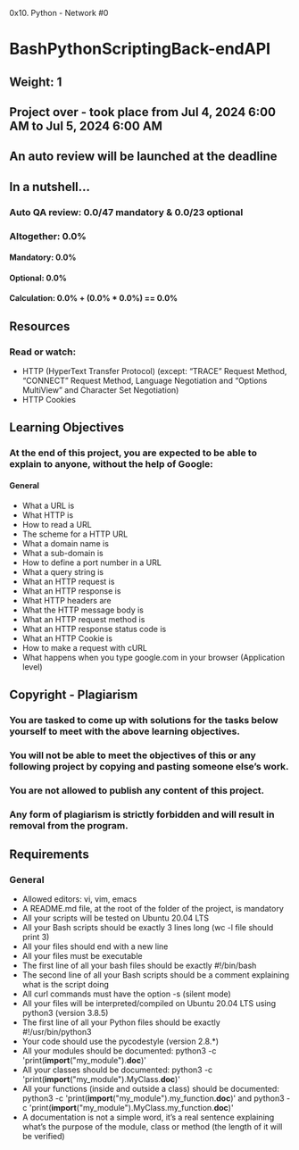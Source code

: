  0x10. Python - Network #0
# BashPythonScriptingBack-endAPI

## Weight: 1
## Project over - took place from Jul 4, 2024 6:00 AM to Jul 5, 2024 6:00 AM
## An auto review will be launched at the deadline

## In a nutshell…

### Auto QA review: 0.0/47 mandatory & 0.0/23 optional
### Altogether:  0.0%
#### Mandatory: 0.0%
#### Optional: 0.0%
#### Calculation:  0.0% + (0.0% * 0.0%)  == 0.0%

## Resources

### Read or watch:

- HTTP (HyperText Transfer Protocol) (except: “TRACE” Request Method, “CONNECT” Request Method, Language Negotiation and “Options MultiView” and Character Set Negotiation)
- HTTP Cookies

## Learning Objectives

### At the end of this project, you are expected to be able to explain to anyone, without the help of Google:
#### General

- What a URL is
- What HTTP is
- How to read a URL
- The scheme for a HTTP URL
- What a domain name is
- What a sub-domain is
- How to define a port number in a URL
- What a query string is
- What an HTTP request is
- What an HTTP response is
- What HTTP headers are
- What the HTTP message body is
- What an HTTP request method is
- What an HTTP response status code is
- What an HTTP Cookie is
- How to make a request with cURL
- What happens when you type google.com in your browser (Application level)

## Copyright - Plagiarism

### You are tasked to come up with solutions for the tasks below yourself to meet with the above learning objectives.
### You will not be able to meet the objectives of this or any following project by copying and pasting someone else’s work.
### You are not allowed to publish any content of this project.
### Any form of plagiarism is strictly forbidden and will result in removal from the program.

## Requirements
### General

- Allowed editors: vi, vim, emacs
- A README.md file, at the root of the folder of the project, is mandatory
- All your scripts will be tested on Ubuntu 20.04 LTS
- All your Bash scripts should be exactly 3 lines long (wc -l file should print 3)
- All your files should end with a new line
- All your files must be executable
- The first line of all your bash files should be exactly #!/bin/bash
- The second line of all your Bash scripts should be a comment explaining what is the script doing
- All curl commands must have the option -s (silent mode)
- All your files will be interpreted/compiled on Ubuntu 20.04 LTS using python3 (version 3.8.5)
- The first line of all your Python files should be exactly #!/usr/bin/python3
- Your code should use the pycodestyle (version 2.8.*)
- All your modules should be documented: python3 -c 'print(__import__("my_module").__doc__)'
- All your classes should be documented: python3 -c 'print(__import__("my_module").MyClass.__doc__)'
- All your functions (inside and outside a class) should be documented: python3 -c 'print(__import__("my_module").my_function.__doc__)' and python3 -c 'print(__import__("my_module").MyClass.my_function.__doc__)'
- A documentation is not a simple word, it’s a real sentence explaining what’s the purpose of the module, class or method (the length of it will be verified)